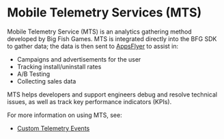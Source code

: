 # Mobile Telemetry Services (MTS)

Mobile Telemetry Service (MTS) is an analytics gathering method developed by Big Fish Games. MTS is integrated directly into the BFG SDK to gather data; the data is then sent to [AppsFlyer](./tools-appsflyer) to assist in:

- Campaigns and advertisements for the user
- Tracking install/uninstall rates
- A/B Testing
- Collecting sales data

MTS helps developers and support engineers debug and resolve technical issues, as well as track key performance indicators (KPIs).

For more information on using MTS, see:

- [Custom Telemetry Events](./feature-telemetry)